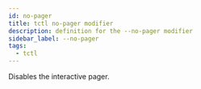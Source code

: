 ```yaml
---
id: no-pager
title: tctl no-pager modifier
description: definition for the --no-pager modifier
sidebar_label: --no-pager
tags:
  - tctl
---
```


Disables the interactive pager.

